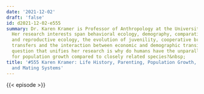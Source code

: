 ```yaml
---
date: '2021-12-02'
draft: 'false'
id: d2021-12-02-e555
summary: Dr. Karen Kramer is Professor of Anthropology at the University of Utah.
  Her research interests span behavioral ecology, demography, comparative life history
  and reproductive ecology, the evolution of juvenility, cooperative breeding, intergenerational
  transfers and the interaction between economic and demographic transitions. The
  question that unifies her research is why do humans have the unparalleled capacity
  for population growth compared to closely related species?&nbsp;
title: '#555 Karen Kramer: Life History, Parenting, Population Growth, Dipersals,
  and Mating Systems'
---
```

{{< episode >}}
